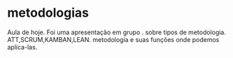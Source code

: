 # metodologias
Aula de hoje. 
Foi uma apresentação em grupo .
sobre tipos de metodologia.
ATT,SCRUM,KAMBAN,LEAN.
metodologia e suas funções
onde podemos aplica-las.

